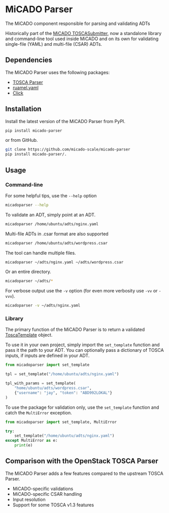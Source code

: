 # MiCADO Parser
The MiCADO component responsible for parsing and validating ADTs

Historically part of the [MiCADO TOSCASubmitter](https://github.com/micado-scale/component_submitter), now a standalone library and command-line tool used inside MiCADO and on its own for validating single-file (YAML) and multi-file (CSAR) ADTs.

## Dependencies
The MiCADO Parser uses the following packages:
- [TOSCA Parser](https://opendev.org/openstack/tosca-parser)
- [ruamel.yaml](https://sourceforge.net/p/ruamel-yaml/code/ci/default/tree/)
- [Click](https://github.com/pallets/click)

## Installation
Install the latest version of the MiCADO Parser from PyPI.

```bash
pip install micado-parser
```

or from GitHub.

```bash
git clone https://github.com/micado-scale/micado-parser
pip install micado-parser/.
```

## Usage

### Command-line
For some helpful tips, use the `--help` option

```bash
micadoparser --help
```

To validate an ADT, simply point at an ADT.

```bash
micadoparser /home/ubuntu/adts/nginx.yaml
```

Multi-file ADTs in .csar format are also supported

```bash
micadoparser /home/ubuntu/adts/wordpress.csar
```

The tool can handle multiple files.

```bash
micadoparser ~/adts/nginx.yaml ~/adts/wordpress.csar
```

Or an entire directory.

```bash
micadoparser ~/adts/*
```

For verbose output use the `-v` option (for even more verbosity use `-vv` or `-vvv`).
```bash
micadoparser -v ~/adts/nginx.yaml
```

### Library
The primary function of the MiCADO Parser is to return a validated [ToscaTemplate](https://opendev.org/openstack/tosca-parser/src/branch/master/toscaparser/tosca_template.py) object.

To use it in your own project, simply import the `set_template` function and pass it the path to your ADT. You can optionally pass a dictionary of TOSCA inputs, if inputs are defined in your ADT.

```python
from micadoparser import set_template

tpl = set_template("/home/ubuntu/adts/nginx.yaml")

tpl_with_params = set_template(
    "home/ubuntu/adts/wordpress.csar",
    {"username": "jay", "token": "ABD992LOKAL"}
)
```

To use the package for validation only, use the `set_template` function and catch the `MultiError` exception.

```python
from micadoparser import set_template, MultiError

try:
    set_template("/home/ubuntu/adts/nginx.yaml")
except MultiError as e:
    print(e)
```

## Comparison with the OpenStack TOSCA Parser
The MiCADO Parser adds a few features compared to the upstream TOSCA Parser.
- MiCADO-specific validations
- MiCADO-specific CSAR handling
- Input resolution
- Support for some TOSCA v1.3 features